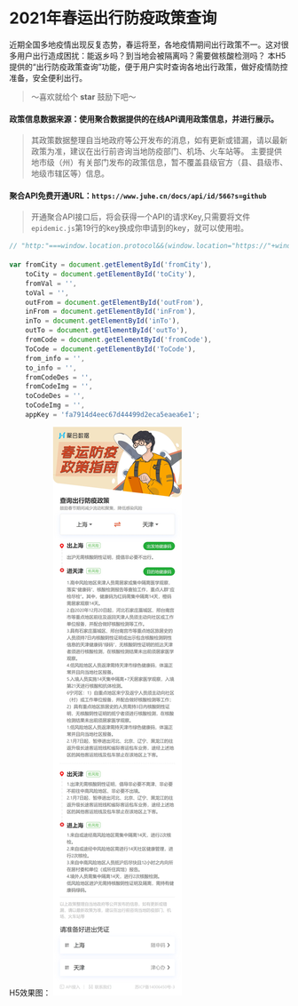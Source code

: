 # 2021年春运出行防疫政策查询

近期全国多地疫情出现反复态势，春运将至，各地疫情期间出行政策不一。这对很多用户出行造成困扰：能返乡吗？到当地会被隔离吗？需要做核酸检测吗？
本H5提供的“出行防疫政策查询”功能，便于用户实时查询各地出行政策，做好疫情防控准备，安全便利出行。

> ～喜欢就给个 **star** 鼓励下吧～

#### 政策信息数据来源：使用聚合数据提供的在线API调用政策信息，并进行展示。
> 其政策数据整理自当地政府等公开发布的消息，如有更新或错漏，请以最新政策为准，建议在出行前咨询当地防疫部门、机场、火车站等。
> 主要提供地市级（州）有关部门发布的政策信息，暂不覆盖县级官方（县、县级市、地级市辖区等）信息。

#### 聚合API免费开通URL：`https://www.juhe.cn/docs/api/id/566?s=github`

> 开通聚合API接口后，将会获得一个API的请求Key,只需要将文件`epidemic.js`第19行的key换成你申请到的key，就可以使用啦。

```js
// "http:"===window.location.protocol&&(window.location="https://"+window.location.host+window.location.pathname)

var fromCity = document.getElementById('fromCity'),
    toCity = document.getElementById('toCity'),
    fromVal = '',
    toVal = '',
    outFrom = document.getElementById('outFrom'),
    inFrom = document.getElementById('inFrom'),
    inTo = document.getElementById('inTo'),
    outTo = document.getElementById('outTo'),
    fromCode = document.getElementById('fromCode'),
    ToCode = document.getElementById('ToCode'),
    from_info = '',
    to_info = '',
    fromCodeDes = '',
    fromCodeImg = '',
    toCodeDes = '',
    toCodeImg = '',
    appKey = 'fa7914d4eec67d44499d2eca5eaea6e1';

```

H5效果图：
![image](https://github.com/JUHEAPI/covid-19/blob/master/huijia.jpg)
